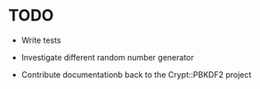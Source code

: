 TODO
====

* Write tests

* Investigate different random number generator

* Contribute documentationb back to the Crypt::PBKDF2 project